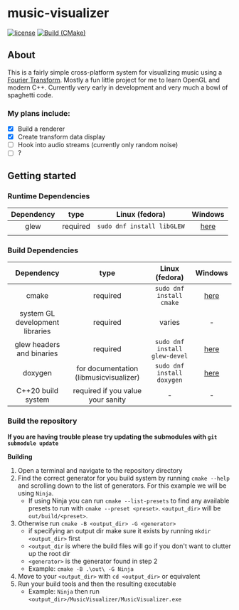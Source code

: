 # music-visualizer

[![license](https://img.shields.io/github/license/s1idewhist1e/music-visualizer)](https://github.com/s1idewhist1e/music-visualizer/blob/main/LICENSE.txt)
[![Build (CMake)](https://github.com/s1idewhist1e/music-visualizer/actions/workflows/build.yml/badge.svg)](https://github.com/s1idewhist1e/music-visualizer/actions/workflows/build.yml)

## About

This is a fairly simple cross-platform system for visualizing music using a [Fourier Transform](https://en.wikipedia.org/wiki/Fourier_transform). Mostly a fun little project for me to learn OpenGL and modern C++. Currently very early in development and very much a bowl of spaghetti code.

### My plans include:

 - [x] Build a renderer
 - [x] Create transform data display
 - [ ] Hook into audio streams (currently only random noise)
 - [ ] ?

## Getting started

### Runtime Dependencies
| Dependency |   type   |       Linux (fedora)       |                Windows                 |
|:----------:|:--------:|:--------------------------:|:--------------------------------------:|
|    glew    | required | `sudo dnf install libGLEW` | [here](https://glew.sourceforge.net/)  |
|            |          |                            |                                        |

### Build Dependencies
|           Dependency            |                  type                  |        Linux (fedora)         |                 Windows                  |
|:-------------------------------:|:--------------------------------------:|:-----------------------------:|:----------------------------------------:|
|              cmake              |                required                |   `sudo dnf install cmake`    |                 [here]()                 |
| system GL development libraries |                required                |            varies             |                    -                     |
|    glew headers and binaries    |                required                | `sudo dnf install glew-devel` |  [here](https://glew.sourceforge.net/)   |
|             doxygen             | for documentation (libmusicvisualizer) |  `sudo dnf install doxygen`   | [here](https://doxygen.nl/download.html) |
|       C++20 build system        |   required if you value your sanity    |               -               |                    -                     |

### Build the repository

**If you are having trouble please try updating the submodules with `git submodule update`**

**Building**
1. Open a terminal and navigate to the repository directory
1. Find the correct generator for you build system by running `cmake --help` and scrolling down to the list of generators. For this example we will be using `Ninja`.
    - If using Ninja you can run `cmake --list-presets` to find any available presets to run with `cmake --preset <preset>`. `<output_dir>` will be `out/build/<preset>`. 
1. Otherwise run `cmake -B <output_dir> -G <generator>`
    - if specifying an output dir make sure it exists by running `mkdir <output_dir>` first
    - `<output_dir` is where the build files will go if you don't want to clutter up the root dir
    - `<generator>` is the generator found in step 2
    - Example: `cmake -B .\out\ -G Ninja`
1. Move to your `<output_dir>` with `cd <output_dir>` or equivalent
1. Run your build tools and then the resulting executable
    - Example: `Ninja` then run `<output_dir>/MusicVisualizer/MusicVisualizer.exe`
